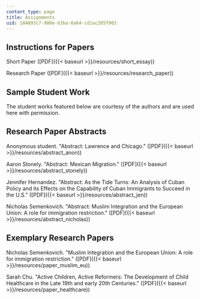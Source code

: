 ```yaml
---
content_type: page
title: Assignments
uid: 104893c7-980e-b3ba-6a64-cd1ac205f903
---
```


Instructions for Papers
-----------------------

Short Paper ([PDF]({{< baseurl >}}/resources/short_essay))

Research Paper ([PDF]({{< baseurl >}}/resources/research_paper))

Sample Student Work
-------------------

The student works featured below are courtesy of the authors and are used here with permission.

Research Paper Abstracts
------------------------

Anonymous student. "Abstract: Lawrence and Chicago." ([PDF]({{< baseurl >}}/resources/abstract_anon))

Aaron Stonely. "Abstract: Mexican Migration." ([PDF]({{< baseurl >}}/resources/abstract_stonely))

Jennifer Hernandez. "Abstract: As the Tide Turns: An Analysis of Cuban Policy and its Effects on the Capability of Cuban Immigrants to Succeed in the U.S." ([PDF]({{< baseurl >}}/resources/abstract_jen))

Nicholas Semenkovich. "Abstract: Muslim Integration and the European Union: A role for immigration restriction." ([PDF]({{< baseurl >}}/resources/abstract_nicholas))

Exemplary Research Papers
-------------------------

Nicholas Semenkovich. "Muslim Integration and the European Union: A role for immigration restriction." ([PDF]({{< baseurl >}}/resources/paper_muslim_eu))

Sarah Chu. "Active Children, Active Reformers: The Development of Child Healthcare in the Late 19th and early 20th Centuries." ([PDF]({{< baseurl >}}/resources/paper_healthcare))